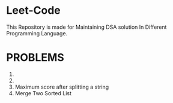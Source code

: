 # Leet-Code
This Repository is made for Maintaining DSA solution In Different Programming Language.

# PROBLEMS
1.
2.
3. Maximum score after splitting a string
4. Merge Two Sorted List
